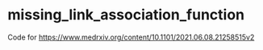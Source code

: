 # missing_link_association_function
Code for https://www.medrxiv.org/content/10.1101/2021.06.08.21258515v2
